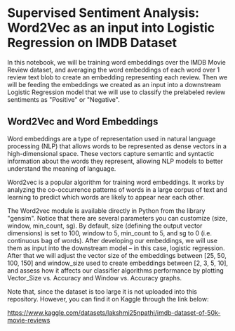 # Supervised Sentiment Analysis: Word2Vec as an input into Logistic Regression on IMDB Dataset

In this notebook, we will be training word embeddings over the IMDB Movie Review dataset, and averaging the word embeddings of each word over 1 review text blob to create an embedding representing each review. Then we will be feeding the embeddings we created as an input into a downstream Logistic Regression model that we will use to classify the prelabeled review sentiments as "Positive" or "Negative".

## Word2Vec and Word Embeddings

Word embeddings are a type of representation used in natural language processing (NLP) that allows words to be represented as dense vectors in a high-dimensional space. These vectors capture semantic and syntactic information about the words they represent, allowing NLP models to better understand the meaning of language.

Word2vec is a popular algorithm for training word embeddings. It works by analyzing the co-occurrence patterns of words in a large corpus of text and learning to predict which words are likely to appear near each other.

The Word2vec module is available directly in Python from the library "gensim". Notice that there are several parameters you can customize (size, window, min_count, sg). By default, size (defining the output vector dimensions) is set to 100, window to 5, min_count to 5, and sg to 0 (i.e. continuous bag of words). After developing our embeddings, we will use them as input into the downstream model – in this case, logistic regression. After that we will adjust the vector size of the embeddings between [25, 50, 100, 150] and window_size used to create embeddings between [2, 3, 5, 10], and assess how it affects our classifier algorithms performance by plotting Vector_Size vs. Accuracy and Window vs. Accuracy graphs. 

Note that, since the dataset is too large it is not uploaded into this repository. However, you can find it on Kaggle through the link below:

https://www.kaggle.com/datasets/lakshmi25npathi/imdb-dataset-of-50k-movie-reviews
